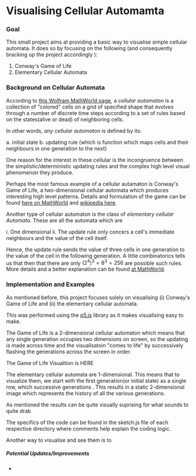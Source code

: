 # Visualising Cellular Automamta

### Goal

This small project aims at providing a basic way to visualise simple cellular automata. It does so by focusing on the following (and consequently bracking up the project accordingly ): 

1. Conway's Game of Life
2. Elementary Cellular Automata


### Background on Cellular Automata

According to [this Wolfram MathWorld page](https://mathworld.wolfram.com/CellularAutomaton.html), a  *cellular automaton* is a collection of "colored" cells on a grid of specified shape that evolves through a number of discrete time steps according to a set of rules based on the states(alive or dead) of neighboring cells.

In other words, _any cellular automaton_ is defined by its:

a. initial state 
b. updating rule (which is function which maps cells and their neighbours in one generation to the next)

One reason for the interest in these cellular is the incongruence between the simplistic/deterministic updating rules 
and the complex high level visual phenomenon they produce.

Perhaps the most famous example of a cellular autamaton is Conway's Game of Life, a two-dimensional cellular automata which 
produces interesting high level patterns. Details and formulation of the game can be found [here on MathWorld](https://mathworld.wolfram.com/GameofLife.html) and [wikipedia here](https://en.wikipedia.org/wiki/Conway%27s_Game_of_Life).

Another type of cellular automaton is the class of _elementary cellular Automata_. These are all the automata which are 

i. One dimensional
ii. The update rule only concers a cell's immediate neighbours and the value of the cell itself.

Hence, the update rule sends the value of three cells in one generation to the value of the cell in the following generation. A little combinatorics tells us that then that there are only $(2^4)^3=8^3=256$ are possible such rules. More details and a better explanation can be found [at MathWorld](https://mathworld.wolfram.com/ElementaryCellularAutomaton.html).


### Implementation and Examples

As mentioned before, this project focuses solely on visualising (i) Conway's Game of Life and (ii) the elementary cellular automata. 

This was performed using the [p5.js](https://p5js.org/) library as it makes visualising easy to make.

The Game of Life is a 2-dimensional cellular automaton which means that any single generation occupies two dimensions on screen, so the updating is made across time and the visualisatoin "comes to life" by successively flashing the generations across the screen in order.

The Game of Life Visualtion is HERE

The elementary cellular automata are 1-dimensional. This means that to visualize them, we start with the first generation(or initial state) as a single row, which successive generations . This results in a static 2-dimensional image which represents the history of all the various generations. 

As mentioned the results can be quite visually suprising for what sounds to quite drab 



The specifics of the code can be found in the sketch.js file of each respective directory where comments help explain the coding logic.

Another way to visualise and see them is to



##### Potential Updates/Improvements

-